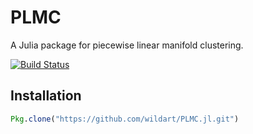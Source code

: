 # PLMC

A Julia package for piecewise linear manifold clustering.

[![Build Status](https://travis-ci.org/wildart/PLMC.jl.svg?branch=master)](https://travis-ci.org/wildart/PLMC.jl)

## Installation

```julia
Pkg.clone("https://github.com/wildart/PLMC.jl.git")
```
